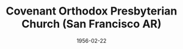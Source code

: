 ---
date: &id001 1956-02-22
end_date: null
location:
  address: null
  city: San Francisco
  state: AR
minister:
- end: 1958-01-01
  name: Lionel Brown
  start: 1956-01-01
  type: Pastor
ministers:
- Lionel Brown
name: Covenant Orthodox Presbyterian Church
names:
- end: 1958-12-12
  name: Covenant Orthodox Presbyterian Church
  start: 1956-02-22
origination_date: *id001
raw_data: "AR San Francisco\n\nCovenant Orthodox Presbyterian Church  (February 22,\
  \ 1956\u2013December 12, 1958)\n(Merged into First Orthodox Presbyterian Church,\
  \ San Francisco, December 12, 1958)\nPastor: Lionel Brown, 1956\u201358"
received_from: null
states:
- AR
status:
  active: false
  end_date: 1958-12-12
  reason: merger
  received_from: null
  withdrawal_to: null
title: Covenant Orthodox Presbyterian Church (San Francisco AR)
year_established:
- 1956

---